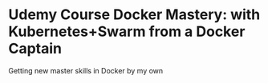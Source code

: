 # Udemy Course Docker Mastery: with Kubernetes+Swarm from a Docker Captain

Getting new master skills in Docker by my own